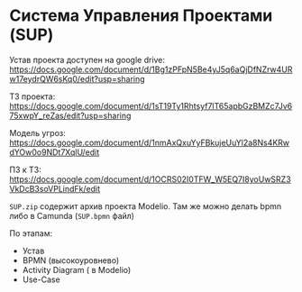 # Система Управления Проектами (SUP)

Устав проекта доступен на google drive: https://docs.google.com/document/d/1Bg1zPFpN5Be4yJ5q6aQjDfNZrw4URw17eydrQW6sKq0/edit?usp=sharing

ТЗ проекта: https://docs.google.com/document/d/1sT19Ty1Rhtsyf7lT65apbGzBMZc7Jv675xwpY_reZas/edit?usp=sharing

Модель угроз: https://docs.google.com/document/d/1nmAxQxuYyFBkujeUuYl2a8Ns4KRwdYOw0o9NDt7XqlU/edit

ПЗ к ТЗ: https://docs.google.com/document/d/1OCRS02I0TFW_W5EQ7I8yoUwSRZ3VkDcB3soVPLindFk/edit

`SUP.zip` содержит архив проекта Modelio. Там же можно делать bpmn либо в Camunda (`SUP.bpmn` файл)

По этапам:

- Устав
- BPMN (высокоуровнево)
- Activity Diagram ( в Modelio)
- Use-Case

